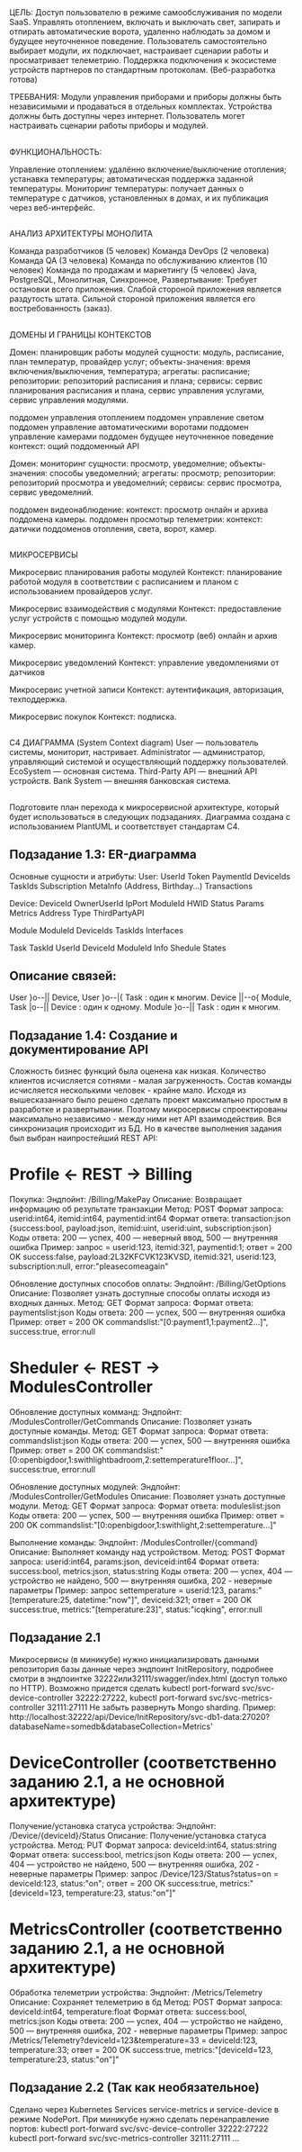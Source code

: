 ##
ЦЕЛЬ:
Доступ пользователю в режиме самообслуживания по модели SaaS.
Управлять отоплением, включать и выключать свет, запирать и отпирать автоматические ворота, удаленно наблюдать за домом и будущее неуточненное поведение.
Пользователь самостоятельно выбирает модули, их подключает, настраивает сценарии работы и просматривает телеметрию.
Поддержка подключения к экосистеме устройств партнеров по стандартным протоколам.
(Веб-разработка готова)

ТРЕБВАНИЯ:
Модули управления приборами и приборы должны быть независимыми и продаваться в отдельных комплектах.
Устройства должны быть доступны через интернет.
Пользователь могет настраивать сценарии работы приборы и модулей.

##
ФУНКЦИОНАЛЬНОСТЬ:

Управление отоплением: 
удалённо включение/выключение отопления;
устанавка температуры;
автоматическая поддержка заданной температуры.
Мониторинг температуры:
получает данных о температуре с датчиков, установленных в домах, и их публикация через веб-интерфейс.

##
АНАЛИЗ АРХИТЕКТУРЫ МОНОЛИТА

Команда разработчиков (5 человек)
Команда DevOps (2 человека)
Команда QA (3 человека)
Команда по обслуживанию клиентов (10 человек)
Команда по продажам и маркетингу (5 человек)
Java, PostgreSQL, Монолитная, Синхронное, Развертывание: Требует остановки всего приложения.
Слабой стороной приложения является раздутость штата.
Сильной стороной приложения является его востребованность (заказ).

##
ДОМЕНЫ И ГРАНИЦЫ КОНТЕКСТОВ

Домен: планировщик работы модулей
сущности: модуль, расписание, план температур, провайдер услуг;
объекты-значения: время включения/выключения, температура;
агрегаты: расписание;
репозитории: репозиторий расписания и плана;
сервисы: сервис планирования расписания и плана, сервис управления услугами, сервис управления модулями.

поддомен управления отоплением
поддомен управление светом
поддомен управление автоматическими воротами
поддомен управление камерами
поддомен будущее неуточненное поведение
контекст: ощий поддоменный API

Домен: мониторинг
сущности: просмотр, уведомелние;
объекты-значения: способы уведомелний;
агрегаты: просмотр;
репозитории: репозиторий просмотра и уведомелний;
сервисы: сервис просмотра, сервис уведомелний.

поддомен видеонаблюдение:
контекст: просмотр онлайн и архива поддомена камеры.
поддомен просмотыр телеметрии:
контекст: датички поддоменов отопления, света, ворот, камер.

##
МИКРОСЕРВИСЫ

Микросервис планирования работы модулей
Контекст: планирование работой модуля в соответствии с расписанием и планом с использованием провайдеров услуг.

Микросервис взаимодействия с модулями
Контекст: предоставление услуг устройств с помощью модулей модули.

Микросервис мониторинга
Контекст: просмотр (веб) онлайн и архив камер.

Микросервис уведомлений
Контекст:  управление уведомлениями от датчиков

Микросервис учетной записи
Контекст: аутентификация, авторизация, техподдержка.

Микросервис покупок
Контекст: подписка.

##
C4 ДИАГРАММА (System Context diagram)
User — пользователь системы, мониторит, настривает.
Administrator — администратор, управляющий системой и осуществляющий поддержку пользователей.
EcoSystem — основная система.
Third-Party API — внешний API устройств.
Bank System — внешняя банковская система.


##
Подготовите план перехода к микросервисной архитектуре, который будет использоваться в следующих подзаданиях.
Диаграмма создана с использованием PlantUML и соответствует стандартам C4.


## Подзадание 1.3: ER-диаграмма
Основные сущности и атрибуты:
 User:
  UserId
  Token
  PaymentId
  DeviceIds
  TaskIds
  Subscription
  MetaInfo (Address, Birthday...)
  Transactions

 Device:
  DeviceId
  OwnerUserId
  IpPort
  ModuleId
  HWID
  Status
  Params
  Metrics
  Address
  Type
  ThirdPartyAPI

 Module
  ModuleId
  DeviceIds
  TaskIds
  Interfaces

 Task
  TaskId
  UserId
  DeviceId
  ModuleId
  Info
  Shedule
  States

## Описание связей:
User }o--|| Device, User }o--|{ Task : один к многим.
Device ||--o{ Module, Task |o--|| Device : один к одному.
Module }o--|| Task : один к многим.


## Подзадание 1.4: Создание и документирование API
Сложность бизнес функций была оценена как низкая. 
Количество клиентов исчисляется сотнями - малая загруженность. 
Состав команды исчисляется несколькими человек - крайне мало. 
Исходя из вышесказаннаго было решено сделать проект максимально простым в разработке и развертывании.
Поэтому микросервисы спроектированы максимально независимо - между ними нет API взаимодействия. Вся синхронизация происходит из БД.
Но в качестве выполнения задания был выбран наипростейший REST API:

# Profile <- REST -> Billing
Покупка:
Эндпойнт: /Billing/MakePay
Описание: Возвращает информацию об результате транзакции
Метод: POST
Формат запроса: userid:int64, itemid:int64, paymentid:int64
Формат ответа: transaction:json {success:bool, payload:json, itemid:uint, userid:uint, subscription:json}
Коды ответа: 200 — успех, 400 — неверный ввод, 500 — внутренняя ошибка
Пример: запрос = userid:123, itemid:321, paymentid:1; ответ = 200 OK success:false, payload:2L32KFCVK123KVSD, itemid:321, userid:123, subscription:null, error:"pleasecomeagain"

Обновление доступных способов оплаты:
Эндпойнт: /Billing/GetOptions
Описание: Позволяет узнать доступные способы оплаты исходя из входных данных.
Метод: GET
Формат запроса:
Формат ответа: paymentslist:json
Коды ответа: 200 — успех, 500 — внутренняя ошибка
Пример: ответ = 200 OK commandslist:"[0:payment1,1:payment2...]", success:true, error:null

# Sheduler  <- REST -> ModulesController
Обновление доступных комманд:
Эндпойнт: /ModulesController/GetCommands
Описание: Позволяет узнать доступные команды.
Метод: GET
Формат запроса: 
Формат ответа: commandslist:json
Коды ответа: 200 — успех, 500 — внутренняя ошибка
Пример: ответ = 200 OK commandslist:"[0:openbigdoor,1:swithlightbadroom,2:settemperature1floor...]", success:true, error:null

Обновление доступных модулей:
Эндпойнт: /ModulesController/GetModules
Описание: Позволяет узнать доступные модули.
Метод: GET
Формат запроса: 
Формат ответа: moduleslist:json
Коды ответа: 200 — успех, 500 — внутренняя ошибка
Пример: ответ = 200 OK commandslist:"[0:openbigdoor,1:swithlight,2:settemperature...]"

Выполнение команды:
Эндпойнт: /ModulesController/{command}
Описание: Выполняет команду над устройством.
Метод: POST
Формат запроса: userid:int64, params:json, deviceid:int64
Формат ответа: success:bool, metrics:json, status:string
Коды ответа: 200 — успех, 404 — устройство не найдено, 500 — внутренняя ошибка, 202 - неверные параметры
Пример: запрос settemperature = userid:123, params:"[temperature:25, datetime:\"now\"]", deviceid:321; ответ = 200 OK success:true, metrics:"[temperature:23]", status:"icqking", error:null


## Подзадание 2.1
Микросервисы (в миникубе) нужно инициализировать данными репозитория базы данные через эндпоинт InitRepository, подробнее смотри в эндпоинтке 32222или32111/swagger/index.html (доступ только по HTTP).
Возможно придется сделать kubectl port-forward svc/svc-device-controller 32222:27222, kubectl port-forward svc/svc-metrics-controller 32111:27111
Не забыть развернуть Mongo sharding.
Пример:
http://localhost:32222/api/Device/InitRepository/svc-db1-data:27020?databaseName=somedb&databaseCollection=Metrics'

# DeviceController (соответственно заданию 2.1, а не основной архитектуре)
Получение/установка статуса устройства:
Эндпойнт: /Device/{deviceId}/Status
Описание: Получение/установка статуса устройства.
Метод: PUT
Формат запроса: deviceId:int64, status:string
Формат ответа: success:bool, metrics:json
Коды ответа: 200 — успех, 404 — устройство не найдено, 500 — внутренняя ошибка, 202 - неверные параметры
Пример: запрос /Device/123/Status?status=on = deviceId:123, status:"on"; ответ = 200 OK success:true, metrics:"[deviceId=123, temperature:23, status:"on"]"

# MetricsController (соответственно заданию 2.1, а не основной архитектуре)
Обработка телеметрии устройства:
Эндпойнт: /Metrics/Telemetry
Описание: Сохраняет телеметрию в бд
Метод: POST
Формат запроса: deviceId:int64, temperature:float
Формат ответа: success:bool, metrics:json
Коды ответа: 200 — успех, 404 — устройство не найдено, 500 — внутренняя ошибка, 202 - неверные параметры
Пример: запрос /Metrics/Telemetry?deviceId=123&temperature=33 = deviceId:123, temperature:33; ответ = 200 OK success:true, metrics:"[deviceId=123, temperature:23, status:"on"]"


## Подзадание 2.2 (Так как необязательное)
Сделано через Kubernetes Services service-metrics и service-device в режиме NodePort.
При миникубе нужно сделать перенаправление портов:
kubectl port-forward svc/svc-device-controller 32222:27222
kubectl port-forward svc/svc-metrics-controller 32111:27111
...


